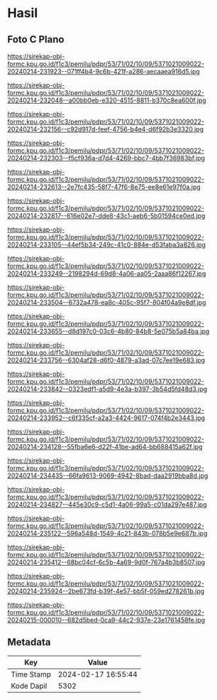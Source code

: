# Hasil

## Foto C Plano

https://sirekap-obj-formc.kpu.go.id/f1c3/pemilu/pdpr/53/71/02/10/09/5371021009022-20240214-231923--071ff4b4-9c6b-421f-a286-aecaaea916d5.jpg

https://sirekap-obj-formc.kpu.go.id/f1c3/pemilu/pdpr/53/71/02/10/09/5371021009022-20240214-232048--a00bb0eb-e320-4515-8811-b370c8ea600f.jpg

https://sirekap-obj-formc.kpu.go.id/f1c3/pemilu/pdpr/53/71/02/10/09/5371021009022-20240214-232156--c92d917d-feef-4756-b4e4-d6f92b3e3320.jpg

https://sirekap-obj-formc.kpu.go.id/f1c3/pemilu/pdpr/53/71/02/10/09/5371021009022-20240214-232303--f5cf936a-d7d4-4269-bbc7-4bb7f36983bf.jpg

https://sirekap-obj-formc.kpu.go.id/f1c3/pemilu/pdpr/53/71/02/10/09/5371021009022-20240214-232613--2e7fc435-58f7-47f6-8e75-ee8e61e97f0a.jpg

https://sirekap-obj-formc.kpu.go.id/f1c3/pemilu/pdpr/53/71/02/10/09/5371021009022-20240214-232817--616e02e7-dde8-43c1-aeb6-5b01594ce0ed.jpg

https://sirekap-obj-formc.kpu.go.id/f1c3/pemilu/pdpr/53/71/02/10/09/5371021009022-20240214-233105--44ef5b34-249c-41c0-884e-d53faba3a826.jpg

https://sirekap-obj-formc.kpu.go.id/f1c3/pemilu/pdpr/53/71/02/10/09/5371021009022-20240214-233249--2198294d-69d8-4a06-aa05-2aaa86f12267.jpg

https://sirekap-obj-formc.kpu.go.id/f1c3/pemilu/pdpr/53/71/02/10/09/5371021009022-20240214-233504--6732a478-ea8c-405c-95f7-804f04a9e8df.jpg

https://sirekap-obj-formc.kpu.go.id/f1c3/pemilu/pdpr/53/71/02/10/09/5371021009022-20240214-233655--d8d197c0-03c6-4b80-84b8-5e075b5a84ba.jpg

https://sirekap-obj-formc.kpu.go.id/f1c3/pemilu/pdpr/53/71/02/10/09/5371021009022-20240214-233756--6304af28-d6f0-4879-a3ad-07c7ee19e683.jpg

https://sirekap-obj-formc.kpu.go.id/f1c3/pemilu/pdpr/53/71/02/10/09/5371021009022-20240214-233842--0323edf1-a5d9-4e3a-b397-3b54d5fd48d3.jpg

https://sirekap-obj-formc.kpu.go.id/f1c3/pemilu/pdpr/53/71/02/10/09/5371021009022-20240214-233952--c6f335cf-a2a3-4424-9617-074f4b2e3443.jpg

https://sirekap-obj-formc.kpu.go.id/f1c3/pemilu/pdpr/53/71/02/10/09/5371021009022-20240214-234128--55fba6e6-d22f-41be-ad64-bb688415a62f.jpg

https://sirekap-obj-formc.kpu.go.id/f1c3/pemilu/pdpr/53/71/02/10/09/5371021009022-20240214-234435--66fa9613-9069-4942-8bad-daa2919bba8d.jpg

https://sirekap-obj-formc.kpu.go.id/f1c3/pemilu/pdpr/53/71/02/10/09/5371021009022-20240214-234827--445e30c9-c5d1-4a06-99a5-c01da297e487.jpg

https://sirekap-obj-formc.kpu.go.id/f1c3/pemilu/pdpr/53/71/02/10/09/5371021009022-20240214-235122--596a548d-1549-4c21-843b-078b5e9e687b.jpg

https://sirekap-obj-formc.kpu.go.id/f1c3/pemilu/pdpr/53/71/02/10/09/5371021009022-20240214-235412--68bc04cf-6c5b-4a69-9d0f-767a4b3b8507.jpg

https://sirekap-obj-formc.kpu.go.id/f1c3/pemilu/pdpr/53/71/02/10/09/5371021009022-20240214-235924--2be673fd-b39f-4e57-bb5f-059ed278261b.jpg

https://sirekap-obj-formc.kpu.go.id/f1c3/pemilu/pdpr/53/71/02/10/09/5371021009022-20240215-000010--682d5bed-0ca9-44c2-937e-23e1761458fe.jpg


## Metadata

| Key        | Value               |
| ---------- | ------------------- |
| Time Stamp | 2024-02-17 16:55:44 |
| Kode Dapil | 5302                |



